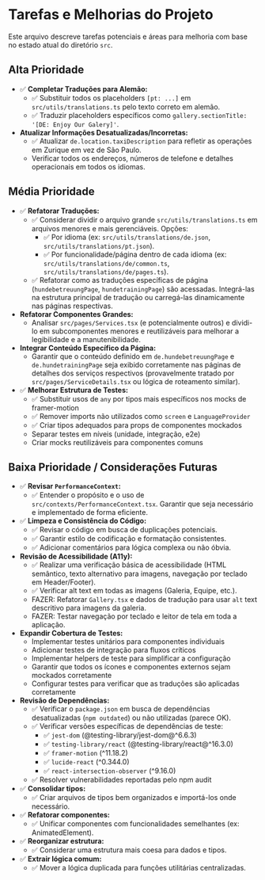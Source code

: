 # Tarefas e Melhorias do Projeto

Este arquivo descreve tarefas potenciais e áreas para melhoria com base no estado atual do diretório `src`.

## Alta Prioridade

- ✅ **Completar Traduções para Alemão:**
  - ✅ Substituir todos os placeholders `[pt: ...]` em `src/utils/translations.ts` pelo texto correto em alemão.
  - ✅ Traduzir placeholders específicos como `gallery.sectionTitle: '[DE: Enjoy Our Galery]'`.
- **Atualizar Informações Desatualizadas/Incorretas:**
  - ✅ Atualizar `de.location.taxiDescription` para refletir as operações em Zurique em vez de São Paulo.
  - Verificar todos os endereços, números de telefone e detalhes operacionais em todos os idiomas.

## Média Prioridade

- ✅ **Refatorar Traduções:**
  - ✅ Considerar dividir o arquivo grande `src/utils/translations.ts` em arquivos menores e mais gerenciáveis. Opções:
    - ✅ Por idioma (ex: `src/utils/translations/de.json`, `src/utils/translations/pt.json`).
    - ✅ Por funcionalidade/página dentro de cada idioma (ex: `src/utils/translations/de/common.ts`, `src/utils/translations/de/pages.ts`).
  - ✅ Refatorar como as traduções específicas de página (`hundebetreuungPage`, `hundetrainingPage`) são acessadas. Integrá-las na estrutura principal de tradução ou carregá-las dinamicamente nas páginas respectivas.
- **Refatorar Componentes Grandes:**
  - Analisar `src/pages/Services.tsx` (e potencialmente outros) e dividi-lo em subcomponentes menores e reutilizáveis para melhorar a legibilidade e a manutenibilidade.
- **Integrar Conteúdo Específico da Página:**
  - Garantir que o conteúdo definido em `de.hundebetreuungPage` e `de.hundetrainingPage` seja exibido corretamente nas páginas de detalhes dos serviços respectivos (provavelmente tratado por `src/pages/ServiceDetails.tsx` ou lógica de roteamento similar).
- ✅ **Melhorar Estrutura de Testes:**
  - ✅ Substituir usos de `any` por tipos mais específicos nos mocks de framer-motion
  - ✅ Remover imports não utilizados como `screen` e `LanguageProvider`
  - ✅ Criar tipos adequados para props de componentes mockados
  - Separar testes em níveis (unidade, integração, e2e)
  - Criar mocks reutilizáveis para componentes comuns

## Baixa Prioridade / Considerações Futuras

- ✅ **Revisar `PerformanceContext`:**
  - ✅ Entender o propósito e o uso de `src/contexts/PerformanceContext.tsx`. Garantir que seja necessário e implementado de forma eficiente.
- ✅ **Limpeza e Consistência do Código:**
  - ✅ Revisar o código em busca de duplicações potenciais.
  - ✅ Garantir estilo de codificação e formatação consistentes.
  - ✅ Adicionar comentários para lógica complexa ou não óbvia.
- **Revisão de Acessibilidade (A11y):**
  - ✅ Realizar uma verificação básica de acessibilidade (HTML semântico, texto alternativo para imagens, navegação por teclado em Header/Footer).
  - ✅ Verificar alt text em todas as imagens (Galeria, Equipe, etc.).
  - FAZER: Refatorar `Gallery.tsx` e dados de tradução para usar `alt` text descritivo para imagens da galeria.
  - FAZER: Testar navegação por teclado e leitor de tela em toda a aplicação.
- **Expandir Cobertura de Testes:**
  - Implementar testes unitários para componentes individuais
  - Adicionar testes de integração para fluxos críticos
  - Implementar helpers de teste para simplificar a configuração
  - Garantir que todos os ícones e componentes externos sejam mockados corretamente
  - Configurar testes para verificar que as traduções são aplicadas corretamente
- **Revisão de Dependências:**
  - ✅ Verificar o `package.json` em busca de dependências desatualizadas (`npm outdated`) ou não utilizadas (parece OK).
  - ✅ Verificar versões específicas de dependências de teste:
    - ✅ `jest-dom` (@testing-library/jest-dom@^6.6.3)
    - ✅ `testing-library/react` (@testing-library/react@^16.3.0)
    - ✅ `framer-motion` (^11.18.2)
    - ✅ `lucide-react` (^0.344.0)
    - ✅ `react-intersection-observer` (^9.16.0)
  - ✅ Resolver vulnerabilidades reportadas pelo npm audit
- ✅ **Consolidar tipos:**
  - ✅ Criar arquivos de tipos bem organizados e importá-los onde necessário.
- ✅ **Refatorar componentes:**
  - ✅ Unificar componentes com funcionalidades semelhantes (ex: AnimatedElement).
- ✅ **Reorganizar estrutura:**
  - ✅ Considerar uma estrutura mais coesa para dados e tipos.
- ✅ **Extrair lógica comum:**
  - ✅ Mover a lógica duplicada para funções utilitárias centralizadas.
